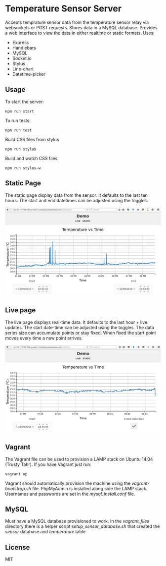 # Temperature Sensor Server

Accepts temprature sensor data from the temperature sensor relay via websockets or POST requests. Stores data in a MySQL database. Provides a web interface to view the data in either realtime or static formats. Uses:

- Express
- Handlebars
- MySQL
- Socket.io
- Stylus
- Line-chart
- Datetime-picker

## Usage

To start the server:

```
npm run start
```

To run tests:

```
npm run test
```

Build CSS files from stylus

```
npm run stylus
```

Build and watch CSS files

```
npm run stylus-w
```

## Static Page

The static page display data from the sensor. It defaults to the last ten hours. The start and end datetimes can be adjusted using the toggles.

![Static Chart](/markdown_images/static.png)

## Live page

The live page displays real-time data. It defaults to the last hour + live updates. The start date-time can be adjusted using the toggles. The data series size can accumulate points or stay fixed. When fixed the start point moves every time a new point arrives.

![Live Chart](/markdown_images/live.png)

## Vagrant

The Vagrant file can be used to provision a LAMP stack on Ubuntu 14.04 (Trusty Tahr). If you have Vagrant just run:

```
vagrant up
```

Vagrant should automatically provision the machine using the *vagrant-bootstrap.sh* file. PhpMyAdmin is installed along side the LAMP stack. Usernames and passwords are set in the *mysql_install.conf* file.

## MySQL

Must have a MySQL database provisioned to work. In the *vagrant_files* directory there is a helper script *setup_sensor_database.sh* that created the *sensor* database and *temperature* table.

## License

MIT